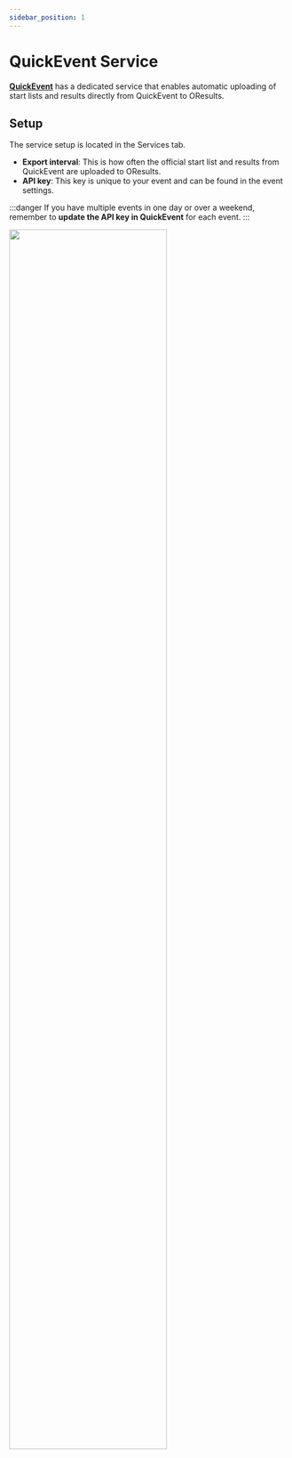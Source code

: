 ```yaml
---
sidebar_position: 1
---
```


# QuickEvent Service

**[QuickEvent](https://github.com/Quick-Event/quickbox)** has a dedicated service that enables automatic uploading of start lists and results directly from QuickEvent to OResults.

## Setup

The service setup is located in the Services tab.

- **Export interval**: This is how often the official start list and results from QuickEvent are uploaded to OResults.
- **API key**: This key is unique to your event and can be found in the event settings.

:::danger
If you have multiple events in one day or over a weekend, remember to **update the API key in QuickEvent** for each event.
:::

<img src="/img/quickevent-service.jpeg" width="75%" />